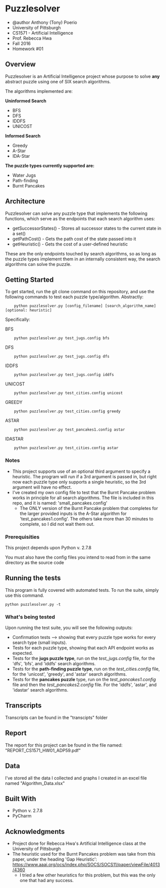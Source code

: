 # Puzzlesolver
* @author Anthony (Tony) Poerio
* University of Pittsburgh
* CS1571 - Artificial Intelligence
* Prof. Rebecca Hwa
* Fall 2016
* Homework #01

## Overview
Puzzlesolver is an Artificial Intelligence project whose purpose to solve **any** abstract puzzle using one of SIX search algorithms.

The algorithms implemented are:

**Uninformed Search**
* BFS
* DFS
* IDDFS
* UNICOST

**Informed Search**
* Greedy
* A-Star
* IDA-Star

**The puzzle types currently supported are:**
* Water Jugs
* Path-finding
* Burnt Pancakes

## Architecture

Puzzlesolver can solve any puzzle type that implements the following functions, which serve as the endpoints that each search algorithm uses:
* getSuccessorStates() - Stores all successor states to the current state in a set()
* getPathCost() - Gets the path cost of the state passed into it
* getHeuristic() - Gets the cost of a user-defined heuristic

These are the only endpoints touched by search algorithms, so as long as the puzzle types implement them in an internally consistent way, the search algorithms can solve the puzzle.


## Getting Started

To get started, run the git clone command on this repository, and use the following commands to test each puzzle type/algorithm.
Abstractly:
```
    python puzzlesolver.py [config_filename] [search_algorithm_name] [optional: heuristic]
```

Specifically:

BFS
```
    python puzzlesolver.py test_jugs.config bfs
```

DFS
```
    python puzzlesolver.py test_jugs.config dfs
```

IDDFS
```
    python puzzlesolver.py test_jugs.config iddfs
```

UNICOST
```
    python puzzlesolver.py test_cities.config unicost
```

GREEDY
```
    python puzzlesolver.py test_cities.config greedy
```

ASTAR
```
    python puzzlesolver.py test_pancakes1.config astar
```

IDASTAR
```
    python puzzlesolver.py test_cities.config astar
```


### Notes
* This project supports use of an optional third argument to specify a heuristic. The program will run if a 3rd argument is passed in, but right now each puzzle type only supports a single heuristic, so the 3rd argument will have no effect.
* I've created my own config file to test that the Burnt Pancake problem works in principle for all search algorithms. The file is included in this repo, and it is named: 'small_pancakes.config'
    - The ONLY version of the Burnt Pancake problem that completes for the larger provided inputs is the A-Star algorithm for 'test_pancakes1.config'. The others take more than 30 minutes to complete, so I did not wait them out.


### Prerequisities

This project depends upon Python v. 2.7.8

You must also have the config files you intend to read from in the same directory as the source code

## Running the tests

This program is fully covered with automated tests. To run the suite, simply use this command.

```
python puzzlesolver.py -t
```
### What's being tested

Upon running the test suite, you will see the following outputs:
* Confirmation tests --> showing that every puzzle type works for every search type (small inputs).
* Tests for each puzzle type, showing that each API endpoint works as expected.
* Tests for the **jugs puzzle type**, run on the *test_jugs.config* file, for the 'dfs', 'bfs', and 'iddfs' search algorithms.
* Tests for the **path-finding puzzle type**, run on the *test_cities.config* file, for the 'unicost', 'greedy', and 'astar' search algorithms.
* Tests for the **pancakes puzzle** type, run on the *test_pancakes1.config* file and then the *test_pancakes2.config* file. For the 'iddfs', 'astar', and 'idastar' search algorithms.

## Transcripts
Transcripts can be found in the "transcipts" folder

## Report
The report for this project can be found in the file named: "REPORT_CS1571_HW01_ADP59.pdf"

## Data
I've stored all the data I collected and graphs I created in an excel file named "Algorithm_Data.xlsx"

## Built With

* Python v. 2.7.8
* PyCharm

## Acknowledgments

* Project done for Rebecca Hwa's Artificial Intelligence class at the University of Pittsburgh
* The heuristic used for the Burnt Pancakes problem was take from this paper, under the heading 'Gap Heuristic': https://www.aaai.org/ocs/index.php/SOCS/SOCS11/paper/viewFile/4013/4360 
    - I tried a few other heuristics for this problem, but this was the only one that had any success.
